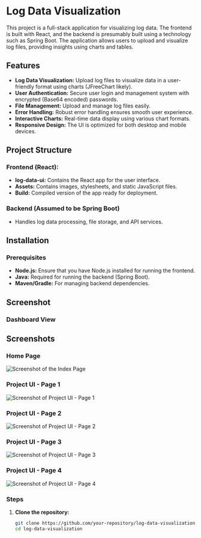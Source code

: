 # Log Data Visualization

This project is a full-stack application for visualizing log data. The frontend is built with React, and the backend is presumably built using a technology such as Spring Boot. The application allows users to upload and visualize log files, providing insights using charts and tables.

## Features

- **Log Data Visualization:** Upload log files to visualize data in a user-friendly format using charts (JFreeChart likely).
- **User Authentication:** Secure user login and management system with encrypted (Base64 encoded) passwords.
- **File Management:** Upload and manage log files easily.
- **Error Handling:** Robust error handling ensures smooth user experience.
- **Interactive Charts:** Real-time data display using various chart formats.
- **Responsive Design:** The UI is optimized for both desktop and mobile devices.

## Project Structure

### Frontend (React):

- **log-data-ui:** Contains the React app for the user interface.
- **Assets:** Contains images, stylesheets, and static JavaScript files.
- **Build:** Compiled version of the app ready for deployment.

### Backend (Assumed to be Spring Boot)

- Handles log data processing, file storage, and API services.

## Installation

### Prerequisites

- **Node.js:** Ensure that you have Node.js installed for running the frontend.
- **Java:** Required for running the backend (Spring Boot).
- **Maven/Gradle:** For managing backend dependencies.

## Screenshot

### Dashboard View
## Screenshots

### Home Page
![Screenshot of the Index Page](screenshot/indexPage.png)

### Project UI - Page 1
![Screenshot of Project UI - Page 1](screenshot/projectUI1.jpg)

### Project UI - Page 2
![Screenshot of Project UI - Page 2](screenshot/projectUI2.jpg)

### Project UI - Page 3
![Screenshot of Project UI - Page 3](screenshot/projectUI3.jpg)

### Project UI - Page 4
![Screenshot of Project UI - Page 4](screenshot/projectUI4.jpg)

### Steps

1. **Clone the repository:**

   ```bash
   git clone https://github.com/your-repository/log-data-visualization.git
   cd log-data-visualization
